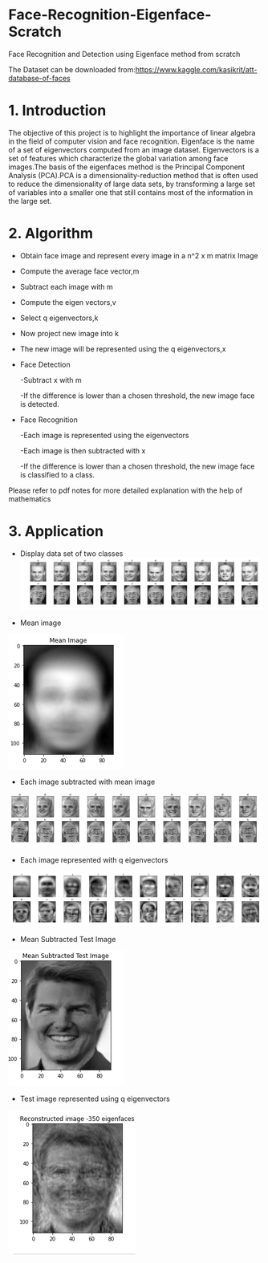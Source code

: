 # Face-Recognition-Eigenface-Scratch
Face Recognition and Detection using Eigenface method from scratch

The Dataset can be downloaded from:https://www.kaggle.com/kasikrit/att-database-of-faces


# 1. Introduction

  The objective of this project is to highlight the importance of linear algebra in the field of computer vision and face recognition. Eigenface is the name of a  set of eigenvectors computed from an image dataset. Eigenvectors is a set of features which characterize the global variation among face images.The basis of the eigenfaces method     is the Principal Component Analysis (PCA).PCA is a dimensionality-reduction method that is often used to reduce the dimensionality of large data sets, by         transforming a large set of variables into a smaller one that still contains most of the information in the large set.


# 2. Algorithm

  * Obtain face image and represent every image in a n^2 x m matrix
    Image

  * Compute the average face vector,m

  * Subtract each image with m

  * Compute the eigen vectors,v

  * Select q eigenvectors,k

  * Now project new image into k

  * The new image will be represented using the q eigenvectors,x

  * Face Detection
  
    -Subtract x with m
    
    -If the difference is lower than a chosen threshold, the new image face is detected.
 
  * Face Recognition
  
    -Each image is represented using the eigenvectors
    
    -Each image is then subtracted with x
    
    -If the difference is lower than a chosen threshold, the new image face is classified to a class.

Please refer to pdf notes for more detailed explanation with the help of mathematics


# 3. Application
 
  * Display data set of two classes
![Dataset](Image/1.png)

  * Mean image
  
![mean image](Image/2.png)

  * Each image subtracted with mean image
   
![zero mean image](Image/3.png)

  * Each image represented with q eigenvectors
  
![image eigenvectors](Image/4.png)

  * Mean Subtracted Test Image
  
![Test Image](Image/5.png)

  * Test image represented using q eigenvectors
   
![Test Image eigenvectors](Image/6.png)


